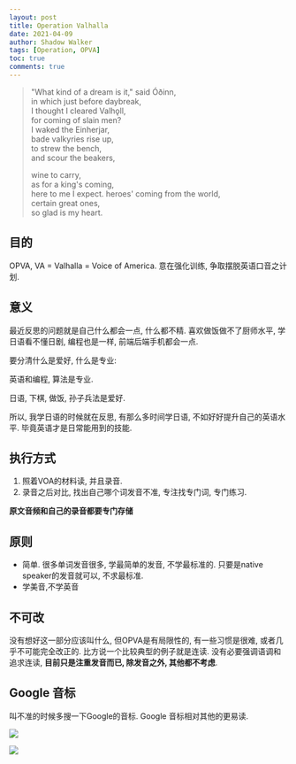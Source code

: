 ```yaml
---
layout: post
title: Operation Valhalla
date: 2021-04-09
author: Shadow Walker
tags: [Operation, OPVA]
toc: true
comments: true
---
```


> "What kind of a dream is it," said Óðinn,  
> in which just before daybreak,  
> I thought I cleared Valhǫll,  
> for coming of slain men?  
> I waked the Einherjar,  
> bade valkyries rise up,  
> to strew the bench,  
> and scour the beakers,  
> 
> wine to carry,  
> as for a king's coming,  
> here to me I expect. 
> heroes' coming from the world,  
> certain great ones,  
> so glad is my heart. 

## 目的

OPVA, VA = Valhalla = Voice of America.  意在强化训练, 争取摆脱英语口音之计划. 

## 意义

最近反思的问题就是自己什么都会一点, 什么都不精. 喜欢做饭做不了厨师水平,  学日语看不懂日剧,  编程也是一样, 前端后端手机都会一点. 

要分清什么是爱好, 什么是专业: 

英语和编程, 算法是专业. 

日语, 下棋, 做饭, 孙子兵法是爱好. 


所以, 我学日语的时候就在反思, 有那么多时间学日语, 不如好好提升自己的英语水平.  毕竟英语才是日常能用到的技能. 


## 执行方式

1. 照着VOA的材料读, 并且录音. 
2. 录音之后对比, 找出自己哪个词发音不准, 专注找专门词, 专门练习. 

**原文音频和自己的录音都要专门存储**

## 原则

- 简单. 很多单词发音很多, 学最简单的发音, 不学最标准的. 只要是native speaker的发音就可以, 不求最标准. 
- 学美音,不学英音


## 不可改

没有想好这一部分应该叫什么, 但OPVA是有局限性的, 有一些习惯是很难, 或者几乎不可能完全改正的.  比方说一个比较典型的例子就是连读. 没有必要强调语调和追求连读, **目前只是注重发音而已, 除发音之外, 其他都不考虑**. 

## Google 音标

叫不准的时候多搜一下Google的音标. Google 音标相对其他的更易读. 

![](https://lh3.googleusercontent.com/pw/ACtC-3eI0tr-s6P1-GMAZiVDTl2XgjHFImGkOuBMgRHdBdeMfFtGZYebdG3rmBw9Tjhs6aLzeEeYikyeOJi1NMAmdeErg5No-Biyt4oz3NAFVJY__KCvgYA2_AEbi4eHjHRc9L7zz92WcH5U5vHOw1WxY1dw=w845-h489-no?authuser=0)

![](https://lh3.googleusercontent.com/pw/ACtC-3fYoPpWvF_TfARvpJGft3lP5ccvcpOZ4lHD4BdgcW5n-u9b_9Y1rljbe8P05gTFR0VHdR8xlNm0MjCTkEUq1evWZpEFytJLYH7jjtYXO-611ENq6-Bkg5Mfdnf2A929R0-kt8TgCas6HZcDwuSJfht7=w843-h483-no?authuser=0)